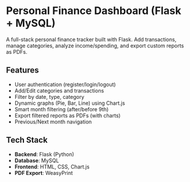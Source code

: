 # Personal Finance Dashboard (Flask + MySQL)

A full-stack personal finance tracker built with Flask. Add transactions, manage categories, analyze income/spending, and export custom reports as PDFs.

## Features

- User authentication (register/login/logout)
- Add/Edit categories and transactions
- Filter by date, type, category
- Dynamic graphs (Pie, Bar, Line) using Chart.js
- Smart month filtering (after/before 9th)
- Export filtered reports as PDFs (with charts)
- Previous/Next month navigation

## Tech Stack

- **Backend**: Flask (Python)
- **Database**: MySQL
- **Frontend**: HTML, CSS, Chart.js
- **PDF Export**: WeasyPrint
